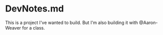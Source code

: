 # DevNotes.md

This is a project I've wanted to build. But I'm also building it with @Aaron-Weaver for a class.  
